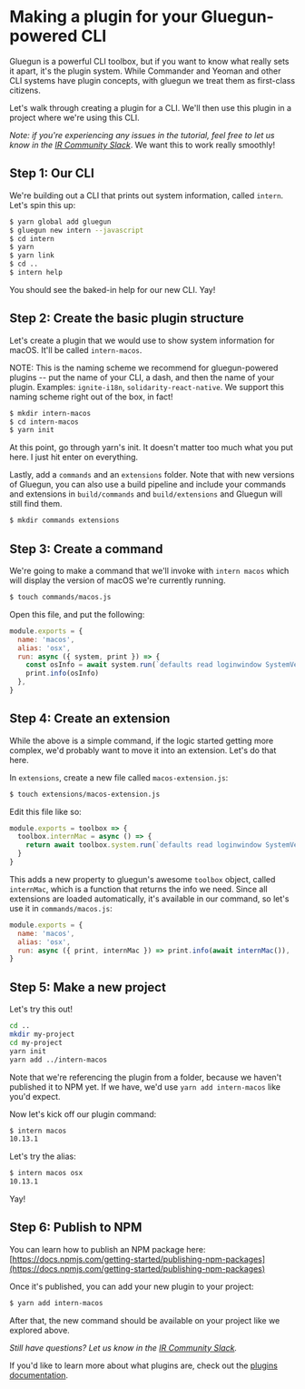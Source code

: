 # Making a plugin for your Gluegun-powered CLI

Gluegun is a powerful CLI toolbox, but if you want to know what really sets it apart, it's the plugin system. While Commander and Yeoman and other CLI systems have plugin concepts, with gluegun we treat them as first-class citizens.

Let's walk through creating a plugin for a CLI. We'll then use this plugin in a project where we're using this CLI.

_Note: if you're experiencing any issues in the tutorial, feel free to let us know in the [IR Community Slack](https://community.infinite.red)_. We want this to work really smoothly!

## Step 1: Our CLI

We're building out a CLI that prints out system information, called `intern`. Let's spin this up:

```bash
$ yarn global add gluegun
$ gluegun new intern --javascript
$ cd intern
$ yarn
$ yarn link
$ cd ..
$ intern help
```

You should see the baked-in help for our new CLI. Yay!

## Step 2: Create the basic plugin structure

Let's create a plugin that we would use to show system information for macOS. It'll be called `intern-macos`.

NOTE: This is the naming scheme we recommend for gluegun-powered plugins -- put the name of your CLI, a dash, and then the name of your plugin. Examples: `ignite-i18n`, `solidarity-react-native`. We support this naming scheme right out of the box, in fact!

```bash
$ mkdir intern-macos
$ cd intern-macos
$ yarn init
```

At this point, go through yarn's init. It doesn't matter too much what you put here. I just hit enter on everything.

Lastly, add a `commands` and an `extensions` folder. Note that with new versions of Gluegun, you can also use a build pipeline and include your commands and extensions in `build/commands` and `build/extensions` and Gluegun will still find them.

```bash
$ mkdir commands extensions
```

## Step 3: Create a command

We're going to make a command that we'll invoke with `intern macos` which will display the version of macOS we're currently running.

```bash
$ touch commands/macos.js
```

Open this file, and put the following:

```js
module.exports = {
  name: 'macos',
  alias: 'osx',
  run: async ({ system, print }) => {
    const osInfo = await system.run(`defaults read loginwindow SystemVersionStampAsString`)
    print.info(osInfo)
  },
}
```

## Step 4: Create an extension

While the above is a simple command, if the logic started getting more complex, we'd probably want to move it into an extension. Let's do that here.

In `extensions`, create a new file called `macos-extension.js`:

```bash
$ touch extensions/macos-extension.js
```

Edit this file like so:

```js
module.exports = toolbox => {
  toolbox.internMac = async () => {
    return await toolbox.system.run(`defaults read loginwindow SystemVersionStampAsString`)
  }
}
```

This adds a new property to gluegun's awesome `toolbox` object, called `internMac`, which is a function that returns the info we need. Since all extensions are loaded automatically, it's available in our command, so let's use it in `commands/macos.js`:

```js
module.exports = {
  name: 'macos',
  alias: 'osx',
  run: async ({ print, internMac }) => print.info(await internMac()),
}
```

## Step 5: Make a new project

Let's try this out!

```bash
cd ..
mkdir my-project
cd my-project
yarn init
yarn add ../intern-macos
```

Note that we're referencing the plugin from a folder, because we haven't published it to NPM yet. If we have, we'd use `yarn add intern-macos` like you'd expect.

Now let's kick off our plugin command:

```bash
$ intern macos
10.13.1
```

Let's try the alias:

```bash
$ intern macos osx
10.13.1
```

Yay!

## Step 6: Publish to NPM

You can learn how to publish an NPM package here: [https://docs.npmjs.com/getting-started/publishing-npm-packages](https://docs.npmjs.com/getting-started/publishing-npm-packages)

Once it's published, you can add your new plugin to your project:

```bash
$ yarn add intern-macos
```

After that, the new command should be available on your project like we explored above.

_Still have questions? Let us know in the [IR Community Slack](https://community.infinite.red)._

If you'd like to learn more about what plugins are, check out the [plugins documentation](./plugins.md).
